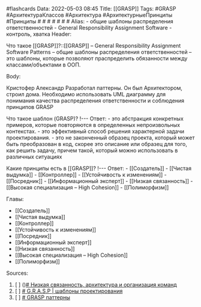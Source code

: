 #flashcards 
Data: 2022-05-03 08:45
Title: [[GRASP]]
Tags: #GRASP #АрхитектураКлассов #Архитектура #АрхитектурныеПринципы  #Принципы # # # # # # #
Alias:
	- общие шаблоны распределения ответственностей
	- General Responsibility Assignment Software
	- контроль, хватка
Header:

Что такое [[GRASP]]?::[[GRASP]] – General Responsibility Assignment Software Patterns – общие шаблоны распределения ответственностей – это шаблоны, которые позволяют праспределить обязанности между классами/объектами в ООП. 
<!--SR:!2023-11-03,10,390-->



Body:



Кристофер Александр Разработал паттерны. Он был Архитектором, строил дома.
Необходимо использовать UML диаграмму для понимания качества распределения ответственности и соблюдения принципов GRASP



Что такое шаблон (GRASP)?
!---
Ответ:
	- это абстракция конкретных примеров, которые повторяются в определенных непроизвольных контекстах.
	- это эффективный способ решения характерной задачи проектирования.
	- это не законченный образец проекта, который может быть преобразован в код, скорее это описание или образец для того, как решить задачу, причем такой, который можно использовать в различных ситуациях
<!--SR:!2023-11-03,10,330-->


Какие принципы есть в [[GRASP]]?
!---
Ответ:
	- [[Создатель]]
	- [[Чистая выдумка]]
	- [[Контроллер]]
	- [[Устойчивость к изменениям]]
	- [[Посредник]]
	- [[Информационный эксперт]] 
	- [[Низкая связанность]]
	- [[Высокая специализация – High Cohesion]]
	- [[Полиморфизм]]
<!--SR:!2023-11-03,10,330-->



Главы:
- [[Создатель]]
- [[Чистая выдумка]]
- [[Контроллер]]
- [[Устойчивость к изменениям]]
- [[Посредник]]
- [[Информационный эксперт]] 
- [[Низкая связанность]]
- [[Высокая специализация – High Cohesion]]
- [[Полиморфизм]]


Sources:
1) [ ] ()[# Низкая связанность, архитектура и организация команд](https://habr.com/ru/company/otus/blog/475980/)
2) [ ] [# G.R.A.S.P | шаблоны проектирования](https://www.youtube.com/watch?v=Kp1nfw0LDXc)
3) [ ] [# GRASP паттерны](https://www.kobzarev.com/programming/grasp/)
